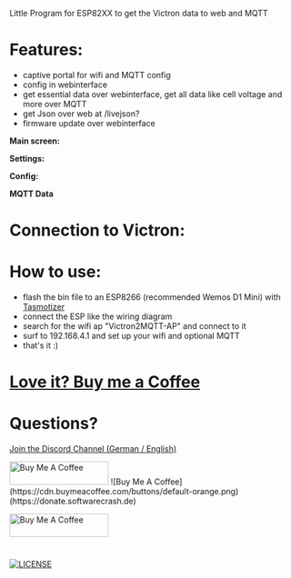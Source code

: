 Little Program for ESP82XX to get the Victron data to web and MQTT

# Features:
- captive portal for wifi and MQTT config
- config in webinterface
- get essential data over webinterface, get all data like cell voltage and more over MQTT
- get Json over web at /livejson?
- firmware update over webinterface

**Main screen:**


**Settings:**


**Config:**

**MQTT Data**


# Connection to Victron:


# How to use:
- flash the bin file to an ESP8266 (recommended Wemos D1 Mini) with [Tasmotizer](https://github.com/tasmota/tasmotizer/releases)
- connect the ESP like the wiring diagram
- search for the wifi ap "Victron2MQTT-AP" and connect to it
- surf to 192.168.4.1 and set up your wifi and optional MQTT
- that's it :)

# [Love it? Buy me a Coffee](https://donate.softwarecrash.de)

# Questions? 
[Join the Discord Channel (German / English)](https://discord.gg/WeWs7BwZQr)

<img src="https://cdn.buymeacoffee.com/buttons/default-orange.png" alt="Buy Me A Coffee" height="41" width="174">
![Buy Me A Coffee](https://cdn.buymeacoffee.com/buttons/default-orange.png)(https://donate.softwarecrash.de)

[<img src="https://cdn.buymeacoffee.com/buttons/default-orange.png" alt="Buy Me A Coffee" height="41" width="174"/>](https://donate.softwarecrash.de)

# 
[![LICENSE](https://licensebuttons.net/l/by-nc-sa/4.0/88x31.png)](https://creativecommons.org/licenses/by-nc-sa/4.0/)
